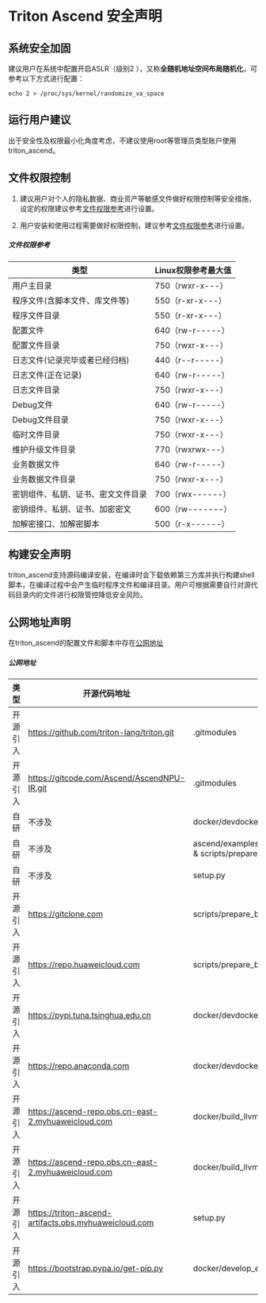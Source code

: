 # Triton Ascend 安全声明

## 系统安全加固

建议用户在系统中配置开启ASLR（级别2 ），又称**全随机地址空间布局随机化**，可参考以下方式进行配置：

    echo 2 > /proc/sys/kernel/randomize_va_space

## 运行用户建议

出于安全性及权限最小化角度考虑，不建议使用root等管理员类型账户使用triton_ascend。

## 文件权限控制

1. 建议用户对个人的隐私数据、商业资产等敏感文件做好权限控制等安全措施，设定的权限建议参考[文件权限参考](#文件权限参考)进行设置。

2. 用户安装和使用过程需要做好权限控制，建议参考[文件权限参考](#文件权限参考)进行设置。


##### 文件权限参考

|   类型                             |   Linux权限参考最大值   |
|----------------------------------- |-----------------------|
|  用户主目录                         |   750（rwxr-x---）     |
|  程序文件(含脚本文件、库文件等)       |   550（r-xr-x---）     |
|  程序文件目录                       |   550（r-xr-x---）     |
|  配置文件                           |   640（rw-r-----）     |
|  配置文件目录                       |   750（rwxr-x---）     |
|  日志文件(记录完毕或者已经归档)       |   440（r--r-----）     |
|  日志文件(正在记录)                  |   640（rw-r-----）    |
|  日志文件目录                       |   750（rwxr-x---）     |
|  Debug文件                         |   640（rw-r-----）      |
|  Debug文件目录                      |   750（rwxr-x---）     |
|  临时文件目录                       |   750（rwxr-x---）     |
|  维护升级文件目录                   |   770（rwxrwx---）      |
|  业务数据文件                       |   640（rw-r-----）      |
|  业务数据文件目录                   |   750（rwxr-x---）      |
|  密钥组件、私钥、证书、密文文件目录   |   700（rwx------）      |
|  密钥组件、私钥、证书、加密密文       |   600（rw-------）     |
|  加解密接口、加解密脚本              |   500（r-x------）      |


## 构建安全声明

triton_ascend支持源码编译安装，在编译时会下载依赖第三方库并执行构建shell脚本，在编译过程中会产生临时程序文件和编译目录。用户可根据需要自行对源代码目录内的文件进行权限管控降低安全风险。

## 公网地址声明

在triton_ascend的配置文件和脚本中存在[公网地址](#公网地址)

##### 公网地址
| 类型     | 开源代码地址                                                                                     | 文件名                                      | 公网IP地址/公网URL地址/域名/邮箱地址                                                                 | 用途说明                          |
|----------|------------------------------------------------------------------------------------------------|-------------------------------------------|------------------------------------------------------------------------------------------------------|-----------------------------------|
| 开源引入 | https://github.com/triton-lang/triton.git | .gitmodules | https://github.com/triton-lang/triton.git | Triton源码仓地址 |
| 开源引入 | https://gitcode.com/Ascend/AscendNPU-IR.git | .gitmodules | https://gitcode.com/Ascend/AscendNPU-IR.git | AscendNPU IR源码仓地址 |
| 自研     | 不涉及                                                                                         | docker/devdocker/setup_triton-ascend_dev.sh | https://gitcode.com/Ascend/triton-ascend.git                                                          | triton_ascend源码仓地址                 |
| 自研     | 不涉及                                                                                         | ascend/examples/generalization_cases/run_daily.sh & scripts/prepare_build.sh | https://gitee.com/shijingchang/triton.git                                                           | 构建依赖代码仓                 |
| 自研     | 不涉及                                                                                         | setup.py                                   | https://gitcode.com/Ascend/triton-ascend/                                                             | triton_ascend源码仓地址 |
| 开源引入 | https://gitclone.com                                                            | scripts/prepare_build.sh                   | https://gitclone.com/github.com/llvm/llvm-project.git                                               | 依赖的llvm源码仓    |
| 开源引入 | https://repo.huaweicloud.com                                            | scripts/prepare_build.sh                           | https://repo.huaweicloud.com/repository/pypi/simple                                                | 用于配置pybind11下载连接 |
| 开源引入 | https://pypi.tuna.tsinghua.edu.cn                                                                                         | docker/devdocker/triton-ascend_dev.dockerfile | https://pypi.tuna.tsinghua.edu.cn/simple                                                             | python pip源配置         |
| 开源引入 | https://repo.anaconda.com                                                                | docker/devdocker/triton-ascend_dev.dockerfile | https://repo.anaconda.com/miniconda/Miniconda3-latest-Linux-${ARCH}.sh                             | anaconda下载链接        |
| 开源引入 | https://ascend-repo.obs.cn-east-2.myhuaweicloud.com | docker/build_llvm.dockerfile |https://ascend-repo.obs.cn-east-2.myhuaweicloud.com/Milan-ASL/Milan-ASL V100R001C22B800TP026/Ascend-cann-toolkit_8.2.RC1.alpha002_linux-x86_64.run | 用于下载CANN工具安装包 |
| 开源引入 | https://ascend-repo.obs.cn-east-2.myhuaweicloud.com | docker/build_llvm.dockerfile |https://ascend-repo.obs.cn-east-2.myhuaweicloud.com/Milan-ASL/Milan-ASL V100R001C22B800TP026/Ascend-cann-kernels-910b_8.2.RC1.alpha002_linux-x86_64.run | 用于下载CANN算子安装包 |
| 开源引入 | https://triton-ascend-artifacts.obs.myhuaweicloud.com | setup.py |https://triton-ascend-artifacts.obs.myhuaweicloud.com/llvm-builds/{name}.tar.gz | 用于下载预编译的LLVM工具 |
| 开源引入 | https://bootstrap.pypa.io/get-pip.py | docker/develop_env.dockerfile |https://bootstrap.pypa.io/get-pip.py | 用于自动化安装pip |
